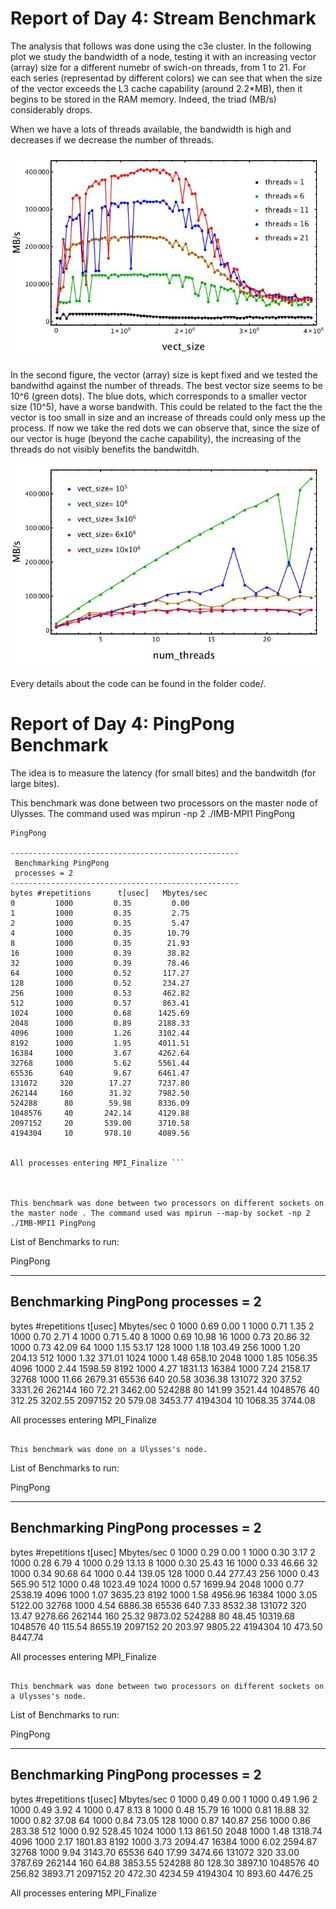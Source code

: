 # Report of Day 4: Stream Benchmark

The analysis that follows was done using the c3e cluster. In the following plot we study the bandwidth of a node, testing it with an increasing vector (array) size for a different numebr of swich-on threads, from 1 to 21. For each series (representad by different colors) we can see that when the size of the vector exceeds the L3 cache capability (around 2.2*MB), then it begins to be stored in the RAM memory. Indeed, the triad (MB/s) considerably drops. 

When we have a lots of threads available, the bandwidth is high and decreases if we decrease the number of threads.

![Figure_1](fixthr.jpg)


In the second figure, the vector (array) size is kept fixed and we tested the bandwithd against the number of threads. The best vector size seems to be 10^6 (green dots). The blue dots, which corresponds to a smaller vector size (10^5), have a worse bandwith. This could be related to the fact the the vector is too small in size and an increase of threads could only mess up the process. If now we take the red dots we can observe that, since the size of our vector is huge (beyond the cache capability), the increasing of the threads do not visibly benefits the bandwitdh.

![Figure_2](fixvsize.jpg)

Every details about the code can be found in the folder code/.



# Report of Day 4: PingPong Benchmark

The idea is to measure the latency (for small bites) and the bandwitdh (for large bites). 

This benchmark was done between two processors on the master node of Ulysses. 
The command used was mpirun -np 2 ./IMB-MPI1 PingPong


```
PingPong

---------------------------------------------------
 Benchmarking PingPong 
 processes = 2 
---------------------------------------------------
bytes #repetitions      t[usec]   Mbytes/sec
0         1000         0.35         0.00
1         1000         0.35         2.75
2         1000         0.35         5.47
4         1000         0.35        10.79
8         1000         0.35        21.93
16        1000         0.39        38.82
32        1000         0.39        78.46
64        1000         0.52       117.27
128       1000         0.52       234.27
256       1000         0.53       462.82
512       1000         0.57       863.41
1024      1000         0.68      1425.69
2048      1000         0.89      2188.33
4096      1000         1.26      3102.44
8192      1000         1.95      4011.51
16384     1000         3.67      4262.64
32768     1000         5.62      5561.44
65536      640         9.67      6461.47
131072     320        17.27      7237.80
262144     160        31.32      7982.50
524288      80        59.98      8336.09
1048576     40       242.14      4129.88
2097152     20       539.00      3710.58
4194304     10       978.10      4089.56


All processes entering MPI_Finalize ```



This benchmark was done between two processors on different sockets on the master node . The command used was mpirun --map-by socket -np 2 ./IMB-MPI1 PingPong

```
List of Benchmarks to run:

PingPong

---------------------------------------------------
Benchmarking PingPong 
processes = 2 
---------------------------------------------------
bytes #repetitions      t[usec]   Mbytes/sec
0         1000         0.69         0.00
1         1000         0.71         1.35
2         1000         0.70         2.71
4         1000         0.71         5.40
8         1000         0.69        10.98
16        1000         0.73        20.86
32        1000         0.73        42.09
64        1000         1.15        53.17
128       1000         1.18       103.49
256       1000         1.20       204.13
512       1000         1.32       371.01
1024      1000         1.48       658.10
2048      1000         1.85      1056.35
4096      1000         2.44      1598.59
8192      1000         4.27      1831.13
16384     1000         7.24      2158.17
32768     1000        11.66      2679.31
65536      640        20.58      3036.38
131072     320        37.52      3331.26
262144     160        72.21      3462.00
524288      80       141.99      3521.44
1048576     40       312.25      3202.55
2097152     20       579.08      3453.77
4194304     10      1068.35      3744.08


All processes entering MPI_Finalize
```

This benchmark was done on a Ulysses's node.

```
List of Benchmarks to run:

PingPong

---------------------------------------------------
Benchmarking PingPong 
processes = 2 
---------------------------------------------------
bytes #repetitions      t[usec]   Mbytes/sec
0         1000         0.29         0.00
1         1000         0.30         3.17
2         1000         0.28         6.79
4         1000         0.29        13.13
8         1000         0.30        25.43
16        1000         0.33        46.66
32        1000         0.34        90.68
64        1000         0.44       139.05
128       1000         0.44       277.43
256       1000         0.43       565.90
512       1000         0.48      1023.49
1024      1000         0.57      1699.94
2048      1000         0.77      2538.19
4096      1000         1.07      3635.23
8192      1000         1.58      4956.96
16384     1000         3.05      5122.00
32768     1000         4.54      6886.38
65536      640         7.33      8532.38
131072     320        13.47      9278.66
262144     160        25.32      9873.02
524288      80        48.45     10319.68
1048576     40       115.54      8655.19
2097152     20       203.97      9805.22
4194304     10       473.50      8447.74


All processes entering MPI_Finalize
```

This benchmark was done between two processors on different sockets on a Ulysses's node.

```
List of Benchmarks to run:

PingPong

---------------------------------------------------
 Benchmarking PingPong 
 processes = 2 
---------------------------------------------------
bytes #repetitions      t[usec]   Mbytes/sec
0         1000         0.49         0.00
1         1000         0.49         1.96
2         1000         0.49         3.92
4         1000         0.47         8.13
8         1000         0.48        15.79
16        1000         0.81        18.88
32        1000         0.82        37.08
64        1000         0.84        73.05
128       1000         0.87       140.87
256       1000         0.86       283.38
512       1000         0.92       528.45
1024      1000         1.13       861.50
2048      1000         1.48      1318.74
4096      1000         2.17      1801.83
8192      1000         3.73      2094.47
16384     1000         6.02      2594.87
32768     1000         9.94      3143.70
65536      640        17.99      3474.66
131072     320        33.00      3787.69
262144     160        64.88      3853.55
524288      80       128.30      3897.10
1048576     40       256.82      3893.71
2097152     20       472.30      4234.59
4194304     10       893.60      4476.25


All processes entering MPI_Finalize
```







